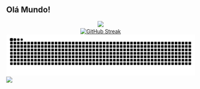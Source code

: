 ## Olá Mundo!

<div align="center">
  <img src="https://github-readme-stats.vercel.app/api?username=deboralili&show_icons=true&theme=jolly&hide=prs&disable_animations=false&text_bold=false&locale=pt-br" />
</div>

<div align="center">
  <a href="https://git.io/streak-stats">
    <img src="https://github-readme-streak-stats.herokuapp.com?user=deboralili&theme=jolly&locale=pt_BR&mode=weekly" alt="GitHub Streak" />
  </a>
</div>

<div align="center">
  <picture>
    <source media="(prefers-color-scheme: dark)" srcset="https://raw.githubusercontent.com/deboralili/deboralili/output/github-contribution-grid-snake-dark.svg">
    <img alt="github contribution grid snake animation" src="https://raw.githubusercontent.com/deboralili/deboralili/output/github-contribution-grid-snake-dark.svg">
  </picture>
</div>

<div>
  <a href="www.linkedin.com/in/débora-lessa-b42851360" target="_blank">
    <img src="https://img.shields.io/badge/-LinkedIn-%230077B5?style=for-the-badge&logo=linkedin&logoColor=white" target="_blank">
  </a>
</div>
